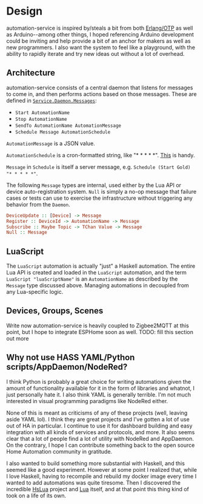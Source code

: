 
# Design

automation-service is inspired by/steals a bit from both [Erlang/OTP](https://www.erlang.org/doc/design_principles/des_princ.html) as well as Arduino--among other things, I hoped referencing Arduino development could be inviting and help provide a bit of an anchor for makers as well as new programmers. I also want the system to feel like a playground, with the ability to rapidly iterate and try new ideas out without a lot of overhead.


## Architecture

automation-service consists of a central daemon that listens for messages to come in, and then performs actions based on those messages. These are defined in [`Service.Daemon.Messages`](https://github.com/ddellacosta/automation-service/blob/5449d50b6b34d31b537f2fdae01908036ba2fe42/src/Service/Messages/Daemon.hs):

* `Start AutomationName`
* `Stop AutomationName`
* `SendTo AutomationName AutomationMessage`
* `Schedule Message AutomationSchedule`

`AutomationMessage` is a JSON value.

`AutomationSchedule` is a cron-formatted string, like "* * * * *". [This](https://crontab.guru/) is handy.

`Message` in `Schedule` is itself a server message, e.g. `Schedule (Start Gold) "* * * * *"`.

The following `Message` types are internal, used either by the Lua API or device auto-registration system. `Null` is simply a no-op message that failure cases or tests can use to exercise the infrastructure without triggering any behavior from the `Daemon`.

```haskell
DeviceUpdate :: [Device] -> Message
Register :: DeviceId -> AutomationName -> Message
Subscribe :: Maybe Topic -> TChan Value -> Message
Null :: Message
```


## LuaScript

The `LuaScript` automation is actually "just" a Haskell automation. The entire Lua API is created and loaded in the `LuaScript` automation, and the term `LuaScript "luaScriptName"` is an `AutomationName` as described by the `Message` type discussed above. Managing automations in decoupled from any Lua-specific logic.


## Devices, Groups, Scenes

Write now automation-service is heavily coupled to Zigbee2MQTT at this point, but I hope to integrate ESPHome soon as well. TODO: fill this section out more 


## Why not use HASS YAML/Python scripts/AppDaemon/NodeRed?

I think Python is probably a great choice for writing automations given the amount of functionality available for it in the form of libraries and whatnot, I just personally hate it. I also think YAML is generally terrible. I'm not much interested in visual programming paradigms like NodeRed either.

None of this is meant as criticisms of any of these projects (well, leaving aside YAML lol). I think they are great projects and I've gotten a lot of use out of HA in particular. I continue to use it for dashboard building and easy integration with all kinds of services and protocols, and more. It also seems clear that a lot of people find a lot of utility with NodeRed and AppDaemon. On the contrary, I hope I can contribute something back to the open source Home Automation community in gratitude.

I also wanted to build something more substantial with Haskell, and this seemed like a good experiment. However at some point I realized that, while I love Haskell, having to recompile and rebuild my docker image every time I wanted to add automations was quite tiresome. Then I discovered the incredible [HsLua](https://hslua.org/) project and [Lua](http://www.lua.org/) itself, and at that point this thing kind of took on a life of its own.

